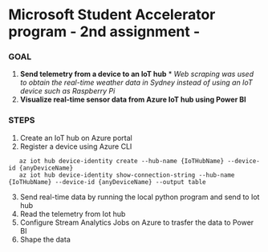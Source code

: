 # Microsoft Student Accelerator program - 2nd assignment -


### GOAL ###

1. **Send telemetry from a device to an IoT hub**  * *Web scraping was used to obtain the real-time weather data in Sydney instead of using an IoT device such as Raspberry Pi*
2. **Visualize real-time sensor data from Azure IoT hub using Power BI**


### STEPS ###
1. Create an IoT hub on Azure portal
2. Register a device using Azure CLI
```
   az iot hub device-identity create --hub-name {IoTHubName} --device-id {anyDeviceName}
   az iot hub device-identity show-connection-string --hub-name {IoTHubName} --device-id {anyDeviceName} --output table
```
3. Send real-time data by running the local python program and send to Iot hub
4. Read the telemetry from Iot hub
5. Configure Stream Analytics Jobs on Azure to trasfer the data to Power BI
6. Shape the data


